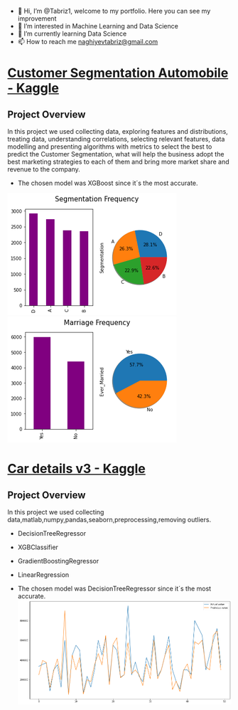 - 👋 Hi, I’m @Tabriz1, welcome to my portfolio. Here you can see my improvement
- 👀 I’m interested in Machine Learning and Data Science
- 🌱 I’m currently learning Data Science
- 📫 How to reach me naghiyevtabriz@gmail.com



# [Customer Segmentation Automobile - Kaggle](https://www.kaggle.com/code/tabriznagiyev/customer-segmentation-automobile)
## Project Overview
In this project we used collecting data, exploring features and distributions, treating data, understanding correlations, selecting relevant features, data modelling and presenting algorithms with metrics to select the best to predict the Customer Segmentation, what will help the business adopt the best marketing strategies to each of them and bring more market share and revenue to the company. 

* The chosen model was XGBoost since it´s the most accurate.

![Segmentation Frequency](/images/SegmentationFrequency.png) ![Marriage](/images/Marriage.png) 

# [Car details v3 - Kaggle](https://www.kaggle.com/code/tabriznagiyev/car-details-v3)
## Project Overview
In this project we used collecting data,matlab,numpy,pandas,seaborn,preprocessing,removing outliers.
- DecisionTreeRegressor
- XGBClassifier
- GradientBoostingRegressor
- LinearRegression

- The chosen model was DecisionTreeRegressor since it´s the most accurate.
![Decision Tree Regression ](/images/DTR.png)
